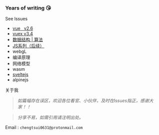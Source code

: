 ### Years of writing 😘

See lssues
- [vue  &nbsp; v2.6](https://github.com/chengtsui/blog/issues/22)
- [vuex v3.4](https://github.com/chengtsui/blog/issues/11)
- [数据结构 | 算法](https://github.com/chengtsui/blog/issues/23)
- [JS系列（后续）](https://github.com/chengtsui/blog/issues/18)
- webgL
- 编译原理
- 网络模型
- wasm
- [sveltejs](https://github.com/chengtsui/blog/issues/21)
-  alpinejs

关于我

> *如篇幅存在误区，欢迎各位看官、小伙伴，及时在lssues指正，感谢大家！！*

> *分享不易，如需引用请注明出处。*

Email :  `chengtsui0631@protonmail.com`










